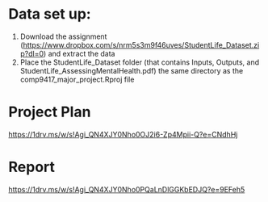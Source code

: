 # Data set up:
1) Download the assignment (https://www.dropbox.com/s/nrm5s3m9f46uves/StudentLife_Dataset.zip?dl=0)
and extract the data
2) Place the StudentLife_Dataset folder (that contains Inputs, Outputs, and
StudentLife_AssessingMentalHealth.pdf) the same directory as the comp9417_major_project.Rproj file

# Project Plan
https://1drv.ms/w/s!Agi_QN4XJY0Nho0OJ2i6-Zp4Mpii-Q?e=CNdhHj 

# Report
https://1drv.ms/w/s!Agi_QN4XJY0Nho0PQaLnDlGGKbEDJQ?e=9EFeh5 
